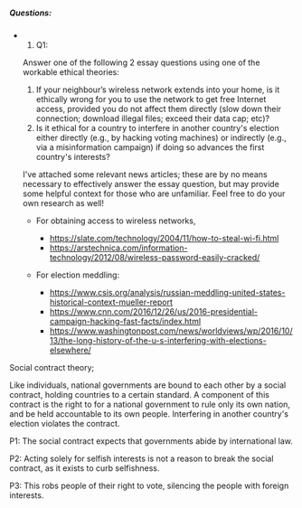 ##### Questions:

- 1. Q1: 
    
    Answer one of the following 2 essay questions using one of the workable ethical theories:
    
    1. If your neighbour’s wireless network extends into your home, is it ethically wrong for you to use the network to get free Internet access, provided you do not affect them directly (slow down their connection; download illegal files; exceed their data cap; etc)?
    2. Is it ethical for a country to interfere in another country's election either directly (e.g., by hacking voting machines) or indirectly (e.g., via a misinformation campaign) if doing so advances the first country's interests?
    
    I've attached some relevant news articles; these are by no means necessary to effectively answer the essay question, but may provide some helpful context for those who are unfamiliar. Feel free to do your own research as well!
    
    - For obtaining access to wireless networks,
        
        - https://slate.com/technology/2004/11/how-to-steal-wi-fi.html
        - https://arstechnica.com/information-technology/2012/08/wireless-password-easily-cracked/
    - For election meddling:
        
        - https://www.csis.org/analysis/russian-meddling-united-states-historical-context-mueller-report
        - https://www.cnn.com/2016/12/26/us/2016-presidential-campaign-hacking-fast-facts/index.html
        - https://www.washingtonpost.com/news/worldviews/wp/2016/10/13/the-long-history-of-the-u-s-interfering-with-elections-elsewhere/


Social contract theory; 

Like individuals, national governments are bound to each other by a social contract, holding countries to a certain standard. A component of this contract is the right to for a national government to rule only its own nation, and be held accountable to its own people. Interfering in another country's election violates the contract.

P1: The social contract expects that governments abide by international law.

P2: Acting solely for selfish interests is not a reason to break the social contract, as it exists to curb selfishness.

P3: This robs people of their right to vote, silencing the people with foreign interests. 

